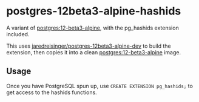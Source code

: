 # postgres-12beta3-alpine-hashids

A variant of [postgres:12-beta3-alpine](https://hub.docker.com/_/postgres), with the pg_hashids extension included.

This uses [jaredreisinger/postgres-12beta3-alpine-dev](https://hub.docker.com/r/jaredreisinger/postgres-12beta3-alpine-dev) to build the extension, then copies it into a clean [postgres:12-beta3-alpine](https://hub.docker.com/_/postgres) image.

## Usage

Once you have PostgreSQL spun up, use `CREATE EXTENSION pg_hashids;` to get access to the hashids functions.
